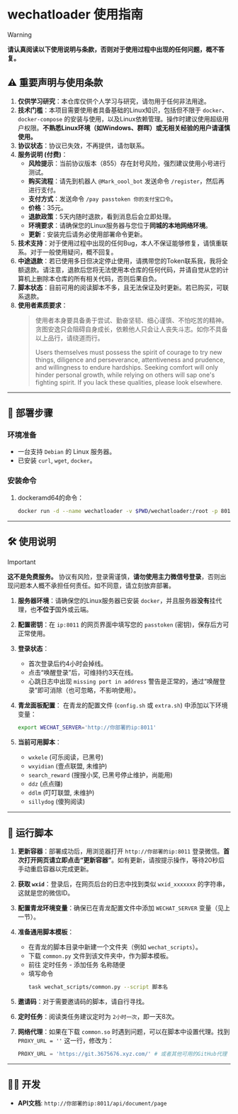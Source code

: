 # wechatloader 使用指南

> [!WARNING]
> **请认真阅读以下使用说明与条款，否则对于使用过程中出现的任何问题，概不答复。**

## ⚠️ 重要声明与使用条款

1.  **仅供学习研究**：本仓库仅供个人学习与研究，请勿用于任何非法用途。
2.  **技术门槛**：本项目需要使用者具备基础的Linux知识，包括但不限于 `docker`、`docker-compose` 的安装与使用，以及Linux依赖管理。操作时建议使用超级用户权限。**不熟悉Linux环境（如Windows、群晖）或无相关经验的用户请谨慎使用。**
3.  **协议状态**：协议已失效，不再提供，请勿联系。
4.  **服务说明 (付费)**：
    *   **风险提示**：当前协议版本（855）存在封号风险，强烈建议使用小号进行测试。
    *   **购买流程**：请先到机器人 `@Mark_oool_bot` 发送命令 `/register`，然后再进行支付。
    *   **支付方式**：发送命令 `/pay passtoken 你的支付宝口令`。
    *   **价格**：35元。
    *   **退款政策**：5天内随时退款，看到消息后会立即处理。
    *   **环境要求**：请确保您的Linux服务器与您位于**同城的本地网络环境**。
    *   **更新**：安装完后请务必使用部署命令更新。
5.  **技术支持**：对于使用过程中出现的任何Bug，本人不保证能够修复，请慎重联系。对于一般使用疑问，概不回复。
6.  **中途退款**：若已使用多日但决定停止使用，请携带您的Token联系我，我将全额退款。请注意，退款后您将无法使用本仓库的任何代码，并请自觉从您的计算机上删除本仓库的所有相关代码，否则后果自负。
7.  **脚本状态**：目前可用的阅读脚本不多，且无法保证及时更新。若已购买，可联系退款。
8.  **使用者素质要求**：
    > 使用者本身要具备勇于尝试、勤奋坚韧、细心谨慎、不怕吃苦的精神。贪图安逸只会阻碍自身成长，依赖他人只会让人丧失斗志。如你不具备以上品行，请绕道而行。
    >
    > Users themselves must possess the spirit of courage to try new things, diligence and perseverance, attentiveness and prudence, and willingness to endure hardships. Seeking comfort will only hinder personal growth, while relying on others will sap one's fighting spirit. If you lack these qualities, please look elsewhere.

---

## 🚀 部署步骤

### 环境准备
- 一台支持 `Debian` 的 Linux 服务器。
- 已安装 `curl`, `wget`, `docker`。

### 安装命令

1.  dockeramd64的命令：
    ```bash
    docker run -d --name wechatloader -v $PWD/wechatloader:/root -p 8011:8011 --restart unless-stopped wyourname/wechatloader:amd64-latest
    
    ```

---

## 🛠️ 使用说明

> [!IMPORTANT]
> **这不是免费服务。** 协议有风险，登录需谨慎，**请勿使用主力微信号登录**，否则出现问题本人概不承担任何责任。如不同意，请立刻放弃部署。

1.  **服务器环境**：请确保您的Linux服务器已安装 `docker`，并且服务器**没有**挂代理，也**不位于**国外或云端。

2.  **配置密钥**：在 `ip:8011` 的网页界面中填写您的 `passtoken` (密钥)，保存后方可正常使用。

3.  **登录状态**：
    *   首次登录后约4小时会掉线。
    *   点击“唤醒登录”后，可维持约3天在线。
    *   心跳日志中出现 `missing port in address` 警告是正常的，通过“唤醒登录”即可消除（也可忽略，不影响使用）。

4.  **青龙面板配置**：
    在青龙的配置文件 (`config.sh` 或 `extra.sh`) 中添加以下环境变量：
    ```bash
    export WECHAT_SERVER='http://你部署的ip:8011'
    ```

5.  **当前可用脚本**：
    *   `wxkele` (可乐阅读，已黑号)
    *   `wxyidian` (壹点联盟, 未维护)
    *   `search_reward` (搜搜小奖, 已黑号停止维护，尚能用)
    *   `ddz` (点点赚)
    *   `ddlm` (叮叮联盟, 未维护)
    *   `sillydog` (傻狗阅读)

---

## 📜 运行脚本

1.  **更新容器**：部署成功后，用浏览器打开 `http://你部署的ip:8011` 登录微信。**首次打开网页请立即点击“更新容器”**。如有更新，请按提示操作，等待20秒后手动重启容器以完成更新。

2.  **获取 `wxid`**：登录后，在网页后台的日志中找到类似 `wxid_xxxxxxx` 的字符串，这就是您的微信ID。

3.  **配置青龙环境变量**：确保已在青龙配置文件中添加 `WECHAT_SERVER` 变量（见上一节）。

4.  **准备通用脚本模板**：
    *   在青龙的脚本目录中新建一个文件夹（例如 `wechat_scripts`）。
    *   下载 `common.py` 文件到该文件夹中，作为脚本模板。
    *   前往 定时任务 - 添加任务 名称随便
    *   填写命令
        ```bash
        task wechat_scripts/common.py --script 脚本名      
        ```

6.  **邀请码**：对于需要邀请码的脚本，请自行寻找。

7.  **定时任务**：阅读类任务建议定时为 `2小时一次`，即一天8次。

8.  **网络代理**：如果在下载 `common.so` 时遇到问题，可以在脚本中设置代理。找到 `PROXY_URL = ''` 这一行，修改为：
    ```python
    PROXY_URL = 'https://git.3675676.xyz.com/' # 或者其他可用的GitHub代理
    ```

---

## 👨‍💻 开发

-   **API文档**: `http://你部署的ip:8011/api/document/page`
